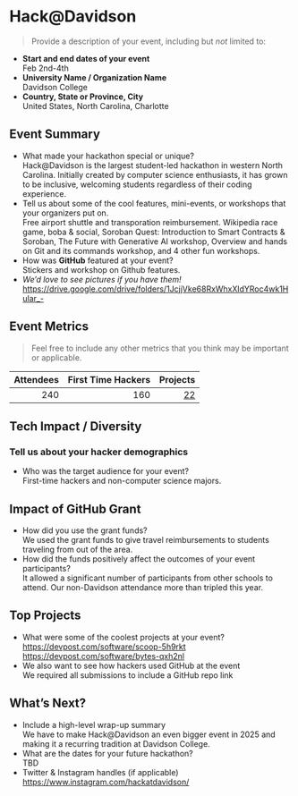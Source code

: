 

# Hack@Davidson
> Provide a description of your event, including but _not_ limited to: <br>
 - **Start and end dates of your event** <br>
Feb 2nd-4th
 - **University Name / Organization Name**<br>
Davidson College
 - **Country, State or Province, City**  <br>
United States, North Carolina, Charlotte

## Event Summary

- What made your hackathon special or unique? <br> 
Hack@Davidson is the largest student-led hackathon in western North Carolina. Initially created by computer science enthusiasts, it has grown to be inclusive, welcoming students regardless of their coding experience.
- Tell us about some of the cool features, mini-events, or workshops that your organizers put on. <br>
Free airport shuttle and transporation reimbursement. Wikipedia race game, boba & social, Soroban Quest: Introduction to Smart Contracts & Soroban, The Future with Generative AI workshop, Overview and hands on Git and its commands workshop, and 4 other fun workshops. 
- How was **GitHub** featured at your event? <br> 
Stickers and workshop on Github features.
- *We’d love to see pictures if you have them!* <br>
https://drive.google.com/drive/folders/1JcjjVke68RxWhxXldYRoc4wk1Hular_-

## Event Metrics 
> Feel free to include any other metrics that you think may be important or applicable. 

| Attendees |First Time Hackers| Projects|
|---------------:|--------------:|------------:|
|240|160|[22](https://hackatdavidson.devpost.com/project-gallery)| 

## Tech Impact / Diversity 

### Tell us about your hacker demographics
 - Who was the target audience for your event? <br> 
First-time hackers and non-computer science majors.

## Impact of GitHub Grant
- How did you use the grant funds? <br>
We used the grant funds to give travel reimbursements to students traveling from out of the area. 
- How did the funds positively affect the outcomes of your event participants? <br>
It allowed a significant number of participants from other schools to attend. Our non-Davidson attendance more than tripled this year.

## Top Projects

- What were some of the coolest projects at your event? <br> 
https://devpost.com/software/scoop-5h9rkt
https://devpost.com/software/bytes-qxh2nl
- We also want to see how hackers used GitHub at the event <br>
We required all submissions to include a GitHub repo link


## What’s Next?
- Include a high-level wrap-up summary <br>
We have to make Hack@Davidson an even bigger event in 2025 and making it a recurring tradition at Davidson College.
- What are the dates for your future hackathon? <br>
TBD
- Twitter & Instagram handles (if applicable)  
https://www.instagram.com/hackatdavidson/
